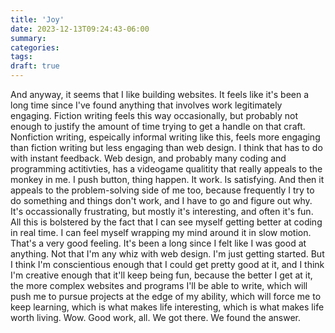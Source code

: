 ```yaml
---
title: 'Joy'
date: 2023-12-13T09:24:43-06:00
summary:
categories:
tags:
draft: true
---
```


And anyway, it seems that I like building websites. It feels like it's been a long time since I've found anything that involves work legitimately engaging. Fiction writing feels this way occasionally, but probably not enough to justify the amount of time trying to get a handle on that craft. Nonfiction writing, espeically informal writing like this, feels more engaging than fiction writing but less engaging than web design. I think that has to do with instant feedback. Web design, and probably many coding and programming actitivties, has a videogame qualitity that really appeals to the monkey in me. I push button, thing happen. It work. Is satisfying. And then it appeals to the problem-solving side of me too, because frequently I try to do something and things don't work, and I have to go and figure out why. It's occassionally frustrating, but mostly it's interesting, and often it's fun. All this is bolstered by the fact that I can see myself getting better at coding in real time. I can feel myself wrapping my mind around it in slow motion. That's a very good feeling. It's been a long since I felt like I was good at anything. Not that I'm any whiz with web design. I'm just getting started. But I think I'm conscientious enough that I could get pretty good at it, and I think I'm creative enough that it'll keep being fun, because the better I get at it, the more complex websites and programs I'll be able to write, which will push me to pursue projects at the edge of my ability, which will force me to keep learning, which is what makes life interesting, which is what makes life worth living. Wow. Good work, all. We got there. We found the answer.